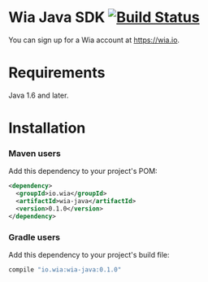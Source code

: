 # Wia Java SDK [![Build Status](https://travis-ci.org/wiaio/wia-java-sdk.svg?branch=master)](https://travis-ci.org/wiaio/wia-java-sdk)

You can sign up for a Wia account at https://wia.io.

Requirements
============

Java 1.6 and later.

Installation
============

### Maven users

Add this dependency to your project's POM:

```xml
<dependency>
  <groupId>io.wia</groupId>
  <artifactId>wia-java</artifactId>
  <version>0.1.0</version>
</dependency>
```

### Gradle users

Add this dependency to your project's build file:

```groovy
compile "io.wia:wia-java:0.1.0"
```

